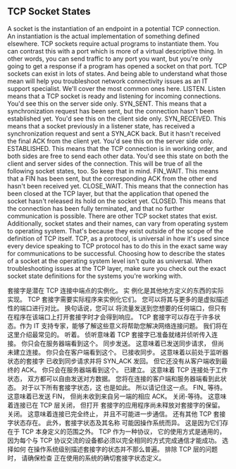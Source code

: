 ## TCP Socket States

A socket is the instantiation of an endpoint in a potential TCP connection. An instantiation is the actual implementation of something defined elsewhere. TCP sockets require actual programs to instantiate them. You can contrast this with a port which is more of a virtual descriptive thing. In other words, you can send traffic to any port you want, but you're only going to get a response if a program has opened a socket on that port. TCP sockets can exist in lots of states. And being able to understand what those mean will help you troubleshoot network connectivity issues as an IT support specialist. We'll cover the most common ones here. LISTEN. Listen means that a TCP socket is ready and listening for incoming connections. You'd see this on the server side only. SYN_SENT. This means that a synchronization request has been sent, but the connection hasn't been established yet. You'd see this on the client side only. SYN_RECEIVED. This means that a socket previously in a listener state, has received a synchronization request and sent a SYN_ACK back. But it hasn't received the final ACK from the client yet. You'd see this on the server side only. ESTABLISHED. This means that the TCP connection is in working order, and both sides are free to send each other data. You'd see this state on both the client and server sides of the connection. This will be true of all the following socket states, too. So keep that in mind. FIN_WAIT. This means that a FIN has been sent, but the corresponding ACK from the other end hasn't been received yet. CLOSE_WAIT. This means that the connection has been closed at the TCP layer, but that the application that opened the socket hasn't released its hold on the socket yet. CLOSED. This means that the connection has been fully terminated, and that no further communication is possible. There are other TCP socket states that exist. Additionally, socket states and their names, can vary from operating system to operating system. That's because they exist outside of the scope of the definition of TCP itself. TCP, as a protocol, is universal in how it's used since every device speaking to TCP protocol has to do this in the exact same way for communications to be successful. Choosing how to describe the states of a socket at the operating system level isn't quite as universal. When troubleshooting issues at the TCP layer, make sure you check out the exact socket state definitions for the systems you're working with.



套接字是潜在 TCP 连接中端点的实例化。 实 例化是其他地方定义的东西的实际实现。 TCP 套接字需要实际程序来实例化它们。 您可以将其与更多的是虚拟描述性的端口进行对比。 换句话说，您可以 将流量发送到您想要的任何端口，但只有在程序在该端口上打开套接字时才会得到响应。 TCP 套接字可以存在于许多状态。作为 IT 支持专家，能够了解这些意义将帮助您解决网络连接问题。 我们将在这里介绍最常见的。 听着。 侦听意味着 TCP 套接字已准备就绪并侦听传入连接。 你只会在服务器端看到这个。 同步发送。 这意味着已发送同步请求， 但尚未建立连接。 你只会在客户端看到这个。 已接收同步。 这意味着以前处于监听器状态的套接字 已收到同步请求并将 SYN_ACK 发回。 但它还没有从客户端收到最终的 ACK。 你只会在服务器端看到这个。 已建立。 这意味着 TCP 连接处于工作状态， 双方都可以自由发送对方数据。 您将在连接的客户端和服务器端看到此状态。 对于以下所有套接字状态，这 也是如此。 所以请记住这一点。 FIN_ 等待。 这意味着已发送 FIN， 但尚未收到来自另一端的相应 ACK。 关闭-等待。 这意味着连接已在 TCP 层关闭， 但打开 套接字的应用程序尚未释放对套接字的保留。 关闭。 这意味着连接已完全终止， 并且不可能进一步通信。 还有其他 TCP 套接字状态存在。 此外，套接字状态及其名称 可能因操作系统而异。 这是因为它们存在于 TCP 本身定义的范围之外。 TCP 作为一种协议， 它的使用方式是通用的，因为每个与 TCP 协议交流的设备都必须以完全相同的方式完成通信才能成功。 选择如何 在操作系统级别描述套接字的状态并不那么普遍。 排除 TCP 层的问题时， 请确保检查 正在使用的系统的确切套接字状态定义。